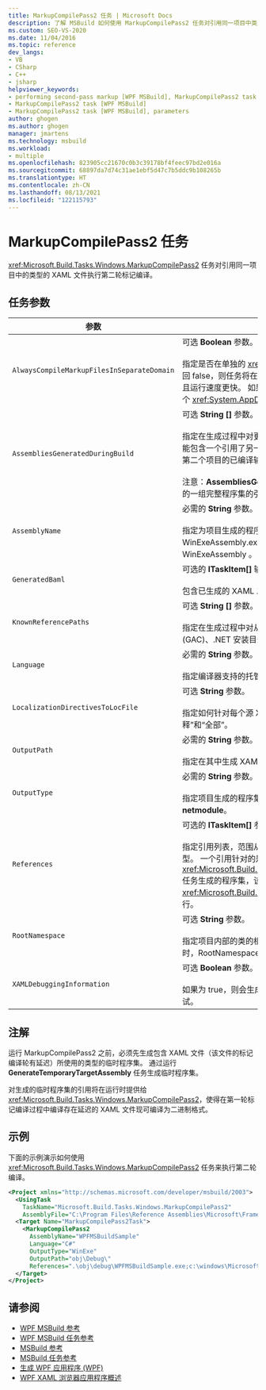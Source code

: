 ```yaml
---
title: MarkupCompilePass2 任务 | Microsoft Docs
description: 了解 MSBuild 如何使用 MarkupCompilePass2 任务对引用同一项目中类型的 XAML 文件执行二次标记编译。
ms.custom: SEO-VS-2020
ms.date: 11/04/2016
ms.topic: reference
dev_langs:
- VB
- CSharp
- C++
- jsharp
helpviewer_keywords:
- performing second-pass markup [WPF MSBuild], MarkupCompilePass2 task
- MarkupCompilePass2 task [WPF MSBuild]
- MarkupCompilePass2 task [WPF MSBuild], parameters
author: ghogen
ms.author: ghogen
manager: jmartens
ms.technology: msbuild
ms.workload:
- multiple
ms.openlocfilehash: 823905cc21670c0b3c39178bf4feec97bd2e016a
ms.sourcegitcommit: 68897da7d74c31ae1ebf5d47c7b5ddc9b108265b
ms.translationtype: HT
ms.contentlocale: zh-CN
ms.lasthandoff: 08/13/2021
ms.locfileid: "122115793"
---
```

# <a name="markupcompilepass2-task"></a>MarkupCompilePass2 任务

<xref:Microsoft.Build.Tasks.Windows.MarkupCompilePass2> 任务对引用同一项目中的类型的 XAML 文件执行第二轮标记编译。

## <a name="task-parameters"></a>任务参数

| 参数 | 说明 |
| - | - |
| `AlwaysCompileMarkupFilesInSeparateDomain` | 可选 **Boolean** 参数。<br /><br /> 指定是否在单独的 <xref:System.AppDomain> 下运行该任务。 如果此参数返回 false，则任务将在与 MSBuild 相同的 <xref:System.AppDomain> 中运行，且运行速度更快。 如果该参数返回 true，则任务将在独立于 MSBuild 的另一个 <xref:System.AppDomain> 中运行，且运行速度更慢。 |
| `AssembliesGeneratedDuringBuild` | 可选 **String []** 参数。<br /><br /> 指定在生成过程中对更改的程序集的引用。 例如，Visual Studio 解决方案可能包含一个引用了另一个项目的已编译输出的项目。 在这种情况下，可以将第二个项目的已编译输出添加到 **AssembliesGeneratedDuringBuild**。<br /><br /> 注意：**AssembliesGeneratedDuringBuild** 必须包含对生成解决方案所生成的一组完整程序集的引用。 |
| `AssemblyName` | 必需的 **String** 参数。<br /><br /> 指定为项目生成的程序集的简称。 例如，如果项目生成一个名为 WinExeAssembly.exe 的可执行文件，则 AssemblyName 参数的值为 WinExeAssembly 。 |
| `GeneratedBaml` | 可选的 **ITaskItem[]** 输出参数。<br /><br /> 包含已生成的 XAML 二进制格式文件的列表。 |
| `KnownReferencePaths` | 可选 **String []** 参数。<br /><br /> 指定在生成过程中对从未更改的程序集的引用。 包括位于全局程序集缓存 (GAC)、.NET 安装目录等位置中的程序集。 |
| `Language` | 必需的 **String** 参数。<br /><br /> 指定编译器支持的托管语言。 有效的选项有 **C#**、**VB**、**JScript** 和 **C++**。 |
| `LocalizationDirectivesToLocFile` | 可选 **String** 参数。<br /><br /> 指定如何针对每个源 XAML 文件生成本地化信息。 有效选项有“无”、“仅注释”和“全部”。 |
| `OutputPath` | 必需的 **String** 参数。<br /><br /> 指定在其中生成 XAML 二进制格式文件的目录。 |
| `OutputType` | 必需的 **String** 参数。<br /><br /> 指定项目生成的程序集的类型。 有效选项有 **winexe**、**exe**、**library** 和 **netmodule**。 |
| `References` | 可选的 **ITaskItem[]** 参数。<br /><br /> 指定引用列表，范围从文件到程序集，它们包含 XAML 文件中所使用的类型。 一个引用针对的是 <xref:Microsoft.Build.Tasks.Windows.GenerateTemporaryTargetAssembly> 任务生成的程序集，该任务必须在 <xref:Microsoft.Build.Tasks.Windows.MarkupCompilePass2> 任务之前运行。 |
| `RootNamespace` | 可选 **String** 参数。<br /><br /> 指定项目内部的类的根命名空间。 当对应的 XAML 文件不包括 `x:Class` 属性时，RootNamespace 也将用作生成的托管代码文件的默认命名空间。 |
| `XAMLDebuggingInformation` | 可选 **Boolean** 参数。<br /><br /> 如果为 true，则会生成诊断信息并将其包括在编译的 XAML 中，以辅助调试。 |

## <a name="remarks"></a>注解

运行 MarkupCompilePass2 之前，必须先生成包含 XAML 文件（该文件的标记编译轮有延迟）所使用的类型的临时程序集。 通过运行 **GenerateTemporaryTargetAssembly** 任务生成临时程序集。

对生成的临时程序集的引用将在运行时提供给 <xref:Microsoft.Build.Tasks.Windows.MarkupCompilePass2>，使得在第一轮标记编译过程中编译存在延迟的 XAML 文件现可编译为二进制格式。

## <a name="example"></a>示例

下面的示例演示如何使用 <xref:Microsoft.Build.Tasks.Windows.MarkupCompilePass2> 任务来执行第二轮编译。

```xml
<Project xmlns="http://schemas.microsoft.com/developer/msbuild/2003">
  <UsingTask
    TaskName="Microsoft.Build.Tasks.Windows.MarkupCompilePass2"
    AssemblyFile="C:\Program Files\Reference Assemblies\Microsoft\Framework\v3.0\PresentationBuildTasks.dll" />
  <Target Name="MarkupCompilePass2Task">
    <MarkupCompilePass2
      AssemblyName="WPFMSBuildSample"
      Language="C#"
      OutputType="WinExe"
      OutputPath="obj\Debug\"
      References=".\obj\debug\WPFMSBuildSample.exe;c:\windows\Microsoft.net\Framework\v2.0.50727\System.dll;C:\Program Files\Reference Assemblies\Microsoft\WinFx\v3.0\PresentationCore.dll;C:\Program Files\Reference Assemblies\Microsoft\WinFx\v3.0\PresentationFramework.dll;C:\Program Files\Reference Assemblies\Microsoft\WinFx\v3.0\WindowsBase.dll" />
  </Target>
</Project>
```

## <a name="see-also"></a>请参阅

- [WPF MSBuild 参考](../msbuild/wpf-msbuild-reference.md)
- [WPF MSBuild 任务参考](../msbuild/wpf-msbuild-task-reference.md)
- [MSBuild 参考](../msbuild/msbuild-reference.md)
- [MSBuild 任务参考](../msbuild/msbuild-task-reference.md)
- [生成 WPF 应用程序 (WPF)](/dotnet/framework/wpf/app-development/building-a-wpf-application-wpf)
- [WPF XAML 浏览器应用程序概述](/dotnet/framework/wpf/app-development/wpf-xaml-browser-applications-overview)
